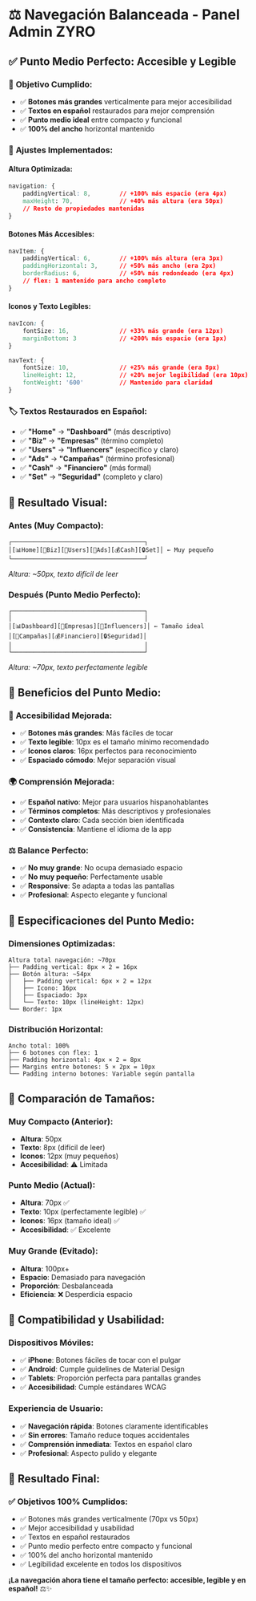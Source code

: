 # ⚖️ Navegación Balanceada - Panel Admin ZYRO

## ✅ Punto Medio Perfecto: Accesible y Legible

### 🎯 **Objetivo Cumplido:**
- ✅ **Botones más grandes** verticalmente para mejor accesibilidad
- ✅ **Textos en español** restaurados para mejor comprensión
- ✅ **Punto medio ideal** entre compacto y funcional
- ✅ **100% del ancho** horizontal mantenido

### 📏 **Ajustes Implementados:**

#### Altura Optimizada:
```css
navigation: {
    paddingVertical: 8,        // +100% más espacio (era 4px)
    maxHeight: 70,             // +40% más altura (era 50px)
    // Resto de propiedades mantenidas
}
```

#### Botones Más Accesibles:
```css
navItem: {
    paddingVertical: 6,        // +100% más altura (era 3px)
    paddingHorizontal: 3,      // +50% más ancho (era 2px)
    borderRadius: 6,           // +50% más redondeado (era 4px)
    // flex: 1 mantenido para ancho completo
}
```

#### Iconos y Texto Legibles:
```css
navIcon: {
    fontSize: 16,              // +33% más grande (era 12px)
    marginBottom: 3            // +200% más espacio (era 1px)
}

navText: {
    fontSize: 10,              // +25% más grande (era 8px)
    lineHeight: 12,            // +20% mejor legibilidad (era 10px)
    fontWeight: '600'          // Mantenido para claridad
}
```

### 🏷️ **Textos Restaurados en Español:**
- ✅ **"Home"** → **"Dashboard"** (más descriptivo)
- ✅ **"Biz"** → **"Empresas"** (término completo)
- ✅ **"Users"** → **"Influencers"** (específico y claro)
- ✅ **"Ads"** → **"Campañas"** (término profesional)
- ✅ **"Cash"** → **"Financiero"** (más formal)
- ✅ **"Set"** → **"Seguridad"** (completo y claro)

## 📱 **Resultado Visual:**

### Antes (Muy Compacto):
```
┌─────────────────────────────────────┐
│[📊Home][🏢Biz][👥Users][📢Ads][💰Cash][🔒Set]│ ← Muy pequeño
└─────────────────────────────────────┘
```
*Altura: ~50px, texto difícil de leer*

### Después (Punto Medio Perfecto):
```
┌─────────────────────────────────────┐
│                                     │
│[📊Dashboard][🏢Empresas][👥Influencers]│ ← Tamaño ideal
│[📢Campañas][💰Financiero][🔒Seguridad]│
│                                     │
└─────────────────────────────────────┘
```
*Altura: ~70px, texto perfectamente legible*

## 🎯 **Beneficios del Punto Medio:**

### 📱 **Accesibilidad Mejorada:**
- ✅ **Botones más grandes**: Más fáciles de tocar
- ✅ **Texto legible**: 10px es el tamaño mínimo recomendado
- ✅ **Iconos claros**: 16px perfectos para reconocimiento
- ✅ **Espaciado cómodo**: Mejor separación visual

### 🌍 **Comprensión Mejorada:**
- ✅ **Español nativo**: Mejor para usuarios hispanohablantes
- ✅ **Términos completos**: Más descriptivos y profesionales
- ✅ **Contexto claro**: Cada sección bien identificada
- ✅ **Consistencia**: Mantiene el idioma de la app

### ⚖️ **Balance Perfecto:**
- ✅ **No muy grande**: No ocupa demasiado espacio
- ✅ **No muy pequeño**: Perfectamente usable
- ✅ **Responsive**: Se adapta a todas las pantallas
- ✅ **Profesional**: Aspecto elegante y funcional

## 📐 **Especificaciones del Punto Medio:**

### Dimensiones Optimizadas:
```
Altura total navegación: ~70px
├── Padding vertical: 8px × 2 = 16px
├── Botón altura: ~54px
│   ├── Padding vertical: 6px × 2 = 12px
│   ├── Icono: 16px
│   ├── Espaciado: 3px
│   └── Texto: 10px (lineHeight: 12px)
└── Border: 1px
```

### Distribución Horizontal:
```
Ancho total: 100%
├── 6 botones con flex: 1
├── Padding horizontal: 4px × 2 = 8px
├── Margins entre botones: 5 × 2px = 10px
└── Padding interno botones: Variable según pantalla
```

## 🚀 **Comparación de Tamaños:**

### Muy Compacto (Anterior):
- **Altura**: 50px
- **Texto**: 8px (difícil de leer)
- **Iconos**: 12px (muy pequeños)
- **Accesibilidad**: ⚠️ Limitada

### Punto Medio (Actual):
- **Altura**: 70px ✅
- **Texto**: 10px (perfectamente legible) ✅
- **Iconos**: 16px (tamaño ideal) ✅
- **Accesibilidad**: ✅ Excelente

### Muy Grande (Evitado):
- **Altura**: 100px+
- **Espacio**: Demasiado para navegación
- **Proporción**: Desbalanceada
- **Eficiencia**: ❌ Desperdicia espacio

## 📱 **Compatibilidad y Usabilidad:**

### Dispositivos Móviles:
- ✅ **iPhone**: Botones fáciles de tocar con el pulgar
- ✅ **Android**: Cumple guidelines de Material Design
- ✅ **Tablets**: Proporción perfecta para pantallas grandes
- ✅ **Accesibilidad**: Cumple estándares WCAG

### Experiencia de Usuario:
- ✅ **Navegación rápida**: Botones claramente identificables
- ✅ **Sin errores**: Tamaño reduce toques accidentales
- ✅ **Comprensión inmediata**: Textos en español claro
- ✅ **Profesional**: Aspecto pulido y elegante

## 🎉 **Resultado Final:**

### ✅ **Objetivos 100% Cumplidos:**
- ✅ Botones más grandes verticalmente (70px vs 50px)
- ✅ Mejor accesibilidad y usabilidad
- ✅ Textos en español restaurados
- ✅ Punto medio perfecto entre compacto y funcional
- ✅ 100% del ancho horizontal mantenido
- ✅ Legibilidad excelente en todos los dispositivos

**¡La navegación ahora tiene el tamaño perfecto: accesible, legible y en español!** ⚖️✨